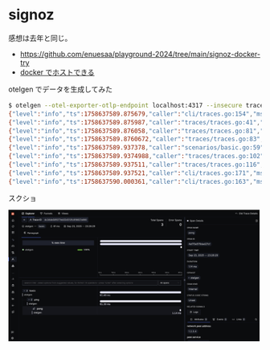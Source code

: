 # signoz

感想は去年と同じ。
- https://github.com/enuesaa/playground-2024/tree/main/signoz-docker-try
- [docker でホストできる](https://signoz.io/docs/install/docker/#install-signoz-using-docker-compose)

otelgen でデータを生成してみた

```bash
$ otelgen --otel-exporter-otlp-endpoint localhost:4317 --insecure traces single
{"level":"info","ts":1758637589.875679,"caller":"cli/traces.go:154","msg":"starting gRPC exporter"}
{"level":"info","ts":1758637589.875987,"caller":"traces/traces.go:41","msg":"generation of traces isn't being throttled"}
{"level":"info","ts":1758637589.876058,"caller":"traces/traces.go:81","msg":"starting traces","worker":0}
{"level":"info","ts":1758637589.8760672,"caller":"traces/traces.go:83","msg":"generating scenario","worker":0,"scenario":"basic"}
{"level":"info","ts":1758637589.937378,"caller":"scenarios/basic.go:59","msg":"Trace","worker":0,"traceId":"dc34de581077eb554513fc819657a990","parentSpanId":"0f4ffd2f65fd4af3","childSpanId":"4ef70e579dad27cf","pingDuration":0.059,"pongDuration":0.001}
{"level":"info","ts":1758637589.9374988,"caller":"traces/traces.go:102","msg":"scenario completed","worker":0,"scenario":"basic","traceId":"dc34de581077eb554513fc819657a990","spanId":"9e95bb6ca765e49f"}
{"level":"info","ts":1758637589.937511,"caller":"traces/traces.go:116","msg":"traces generation completed","worker":0,"totalTraces":1}
{"level":"info","ts":1758637589.937521,"caller":"cli/traces.go:171","msg":"stop the batch span processor"}
{"level":"info","ts":1758637590.000361,"caller":"cli/traces.go:163","msg":"stopping the exporter"}
```

スクショ

<img src="screenshot.png" width="500px" />
